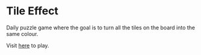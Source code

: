 # Tile Effect

Daily puzzle game where the goal is to turn all the tiles on the board into the same colour.

Visit [here](https://barney54321.github.io/Tile-Effect/) to play.
